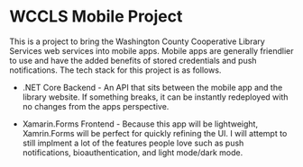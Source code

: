 # WCCLS Mobile Project

This is a project to bring the Washington County Cooperative Library Services web services into mobile apps. Mobile apps are generally friendlier to use and have the added benefits of stored credentials and push notifications. The tech stack for this project is as follows.

- .NET Core Backend - An API that sits between the mobile app and the library website. If something breaks, it can be instantly redeployed with no changes from the apps perspective.

- Xamarin.Forms Frontend - Because this app will be lightweight, Xamrin.Forms will be perfect for quickly refining the UI. I will attempt to still implment a lot of the features people love such as push notifications, bioauthentication, and light mode/dark mode.
